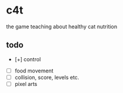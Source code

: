 # c4t
the game teaching about healthy cat nutrition

## todo
* [+] control
* [ ] food movement
* [ ] collision, score, levels etc.
* [ ] pixel arts
